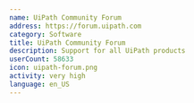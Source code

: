 ```yaml
---
name: UiPath Community Forum
address: https://forum.uipath.com
category: Software
title: UiPath Community Forum
description: Support for all UiPath products
userCount: 58633
icon: uipath-forum.png
activity: very high
language: en_US
---
```

